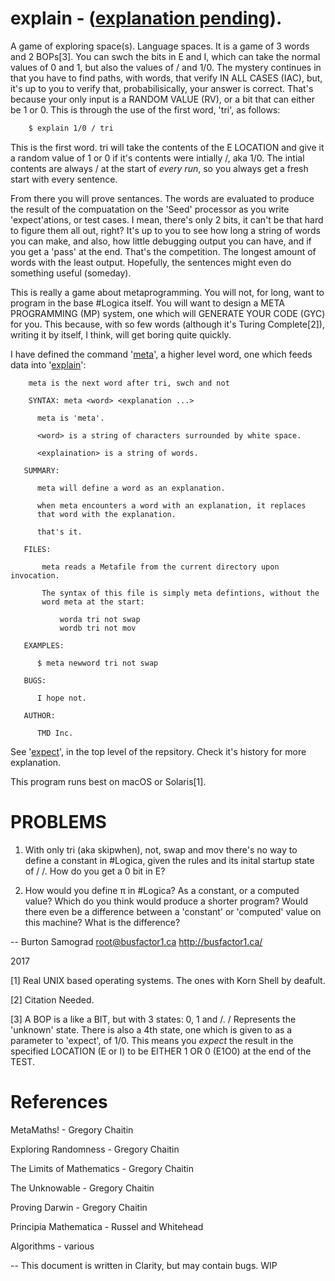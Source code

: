 # explain - ([explanation pending](https://raw.githubusercontent.com/BusFactor1Inc/explain/master/index.html)).

A game of exploring space(s).  Language spaces. It is a game of 3
words and 2 BOPs[3].  You can swch the bits in E and I, which can take
the normal values of 0 and 1, but also the values of / and 1/0.  The
mystery continues in that you have to find paths, with words, that
verify IN ALL CASES (IAC), but, it's up to you to verify that,
probabilisically, your answer is correct.  That's because your only
input is a RANDOM VALUE (RV), or a bit that can either be 1 or 0.
This is through the use of the first word, 'tri', as follows:

```sh
    $ explain 1/0 / tri
```

This is the first word.  tri will take the contents of the E LOCATION
and give it a random value of 1 or 0 if it's contents were intially /,
aka 1/0.  The intial contents are always / at the start of *every
run*, so you always get a fresh start with every sentence.

From there you will prove sentances.  The words are evaluated to
produce the result of the compuatation on the 'Seed' processor as you
write 'expect'ations, or test cases.  I mean, there's only 2 bits, it
can't be that hard to figure them all out, right?  It's up to you to
see how long a string of words you can make, and also, how little
debugging output you can have, and if you get a 'pass' at the end.
That's the competition.  The longest amount of words with the least
output.  Hopefully, the sentences might even do something useful
(someday).

This is really a game about metaprogramming.  You will not, for long,
want to program in the base #Logica itself.  You will want to design a
META PROGRAMMING (MP) system, one which will GENERATE YOUR CODE (GYC)
for you. This because, with so few words (although it's Turing
Complete[2]), writing it by itself, I think, will get boring quite
quickly.

I have defined the command '[meta](https://github.com/BusFactor1Inc/explain/blob/master/meta)', 
a higher level word, one which feeds data into 
'[explain](https://github.com/BusFactor1Inc/explain/blob/master/explain)':

```
    meta is the next word after tri, swch and not
    
    SYNTAX: meta <word> <explanation ...>
    
      meta is 'meta'.
    
      <word> is a string of characters surrounded by white space.
      
      <explaination> is a string of words.
      
   SUMMARY:
      
      meta will define a word as an explanation.
      
      when meta encounters a word with an explanation, it replaces
      that word with the explanation.
      
      that's it.
   
   FILES:
   
       meta reads a Metafile from the current directory upon invocation.
       
       The syntax of this file is simply meta defintions, without the 
       word meta at the start:
       
           worda tri not swap
           wordb tri not mov
      
   EXAMPLES:
      
      $ meta newword tri not swap   
      
   BUGS:
   
      I hope not.
      
   AUTHOR:
  
      TMD Inc.
```

See '[expect](https://github.com/BusFactor1Inc/explain/blob/master/expect)', 
in the top level of the repsitory.  Check it's history
for more explanation.

This program runs best on macOS or Solaris[1]. 

PROBLEMS
========

1) With only tri (aka skipwhen), not, swap and mov there's no way to
define a constant in #Logica, given the rules and its inital startup
state of / /.  How do you get a 0 bit in E?

2) How would you define π in #Logica?  As a constant, or a computed
value?  Which do you think        would produce a shorter program?  Would
there even be a difference between a 'constant' or 'computed' value on
this machine?  What is the difference?

--
Burton Samograd
root@busfactor1.ca
http://busfactor1.ca/

2017

[1] Real UNIX based operating systems. The ones with Korn Shell by deafult.

[2] Citation Needed.

[3] A BOP is a like a BIT, but with 3 states: 0, 1 and /.  / Represents the 'unknown' state. There is also a 4th state, one which is given to as a parameter to  'expect', of 1/0. This means you *expect* the result in the specified LOCATION (E or I) to be EITHER 1 OR 0 (E1O0) at the end of the TEST.

References
==========

MetaMaths! - Gregory Chaitin

Exploring Randomness - Gregory Chaitin

The Limits of Mathematics - Gregory Chaitin

The Unknowable - Gregory Chaitin

Proving Darwin - Gregory Chaitin

Principia Mathematica - Russel and Whitehead

Algorithms - various

--
This document is written in Clarity, but may contain bugs. WIP
